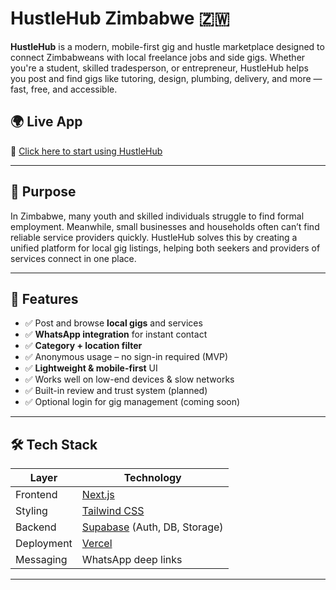 # HustleHub Zimbabwe 🇿🇼

**HustleHub** is a modern, mobile-first gig and hustle marketplace designed to connect Zimbabweans with local freelance jobs and side gigs. Whether you're a student, skilled tradesperson, or entrepreneur, HustleHub helps you post and find gigs like tutoring, design, plumbing, delivery, and more — fast, free, and accessible.



## 🌍 Live App
🔗 [Click here to start using HustleHub](https://hustle-hub-gules.vercel.app/)  


---

## 🎯 Purpose

In Zimbabwe, many youth and skilled individuals struggle to find formal employment. Meanwhile, small businesses and households often can’t find reliable 
service providers quickly. HustleHub solves this by creating a unified platform for local gig listings, helping both seekers and providers of services 
connect in one place.

---

## 🧠 Features

- ✅ Post and browse **local gigs** and services
- ✅ **WhatsApp integration** for instant contact
- ✅ **Category + location filter**
- ✅ Anonymous usage – no sign-in required (MVP)
- ✅ **Lightweight & mobile-first** UI
- ✅ Works well on low-end devices & slow networks
- ✅ Built-in review and trust system (planned)
- ✅ Optional login for gig management (coming soon)

---

## 🛠️ Tech Stack

| Layer | Technology |
|-------|------------|
| Frontend | [Next.js](https://nextjs.org/) |
| Styling | [Tailwind CSS](https://tailwindcss.com/) |
| Backend | [Supabase](https://supabase.io/) (Auth, DB, Storage) |
| Deployment | [Vercel](https://vercel.com/) |
| Messaging | WhatsApp deep links |

---


